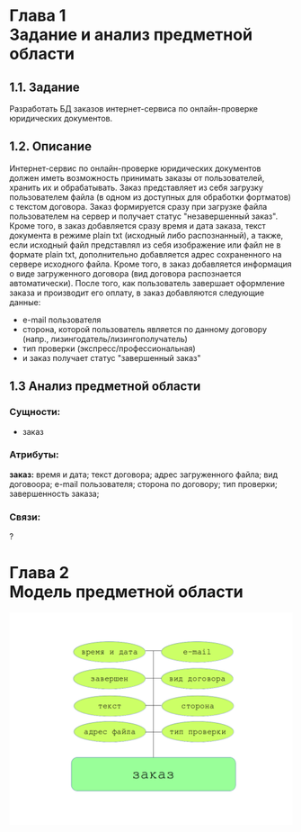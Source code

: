 # Глава 1<br/>Задание и анализ предметной области

## 1.1. Задание
Разработать БД заказов интернет-сервиса по онлайн-проверке юридических документов.

## 1.2. Описание
Интернет-сервис по онлайн-проверке юридических документов должен иметь возможность принимать заказы от пользователей, хранить их и обрабатывать. Заказ представляет из себя загрузку пользователем файла (в одном из доступных для обработки фортматов) с текстом договора. Заказ формируется сразу при загрузке файла пользователем на сервер и получает статус "незавершенный заказ". Кроме того, в заказ добавляется сразу время и дата заказа, текст документа в режиме plain txt (исходный либо распознанный), а также, если исходный файл представлял из себя изображение или файл не в формате plain txt, дополнительно добавляется адрес сохраненного на сервере исходного файла. Кроме того, в заказ добавляется информация о виде загруженного договора (вид договора распознается автоматически).
После того, как пользователь завершает оформление заказа и производит его оплату, в заказ добавляются следующие данные:
* e-mail пользователя
* сторона, которой пользователь является по данному договору (напр., лизингодатель/лизингополучатель)
* тип проверки (экспресс/профессиональная)
* и заказ получает статус "завершенный заказ"

## 1.3 Анализ предметной области

### Сущности:
* заказ

### Атрибуты:
**заказ:** время и дата; текст договора; адрес загруженного файла; вид договоора; e-mail пользователя; сторона по договору; тип проверки; завершенность заказа;

### Связи:
?

# Глава 2<br/>Модель предметной области

![model](https://raw.githubusercontent.com/gree-gorey/db/master/static/img/model.png "model")
